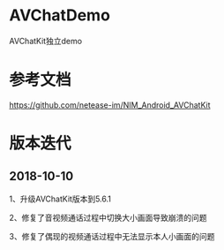 # AVChatDemo
AVChatKit独立demo
# 参考文档
https://github.com/netease-im/NIM_Android_AVChatKit

# 版本迭代

## 2018-10-10

1、升级AVChatKit版本到5.6.1

2、修复了音视频通话过程中切换大小画面导致崩溃的问题

3、修复了偶现的视频通话过程中无法显示本人小画面的问题
